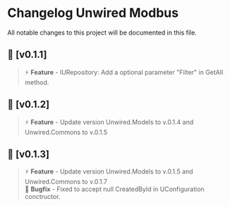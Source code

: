 # Changelog Unwired Modbus

All notable changes to this project will be documented in this file.

## 🎫 [v0.1.1]
> ⚡ **Feature** - IURepository: Add a optional parameter "Filter" in GetAll method.

## 🎫 [v0.1.2]
> ⚡ **Feature** - Update version Unwired.Models to v.0.1.4 and  Unwired.Commons to v.0.1.5

## 🎫 [v0.1.3]
> ⚡ **Feature** - Update version Unwired.Models to v.0.1.5 and  Unwired.Commons to v.0.1.7</br>
> 🐛 **Bugfix** - Fixed to accept null CreatedById in UConfiguration conctructor.